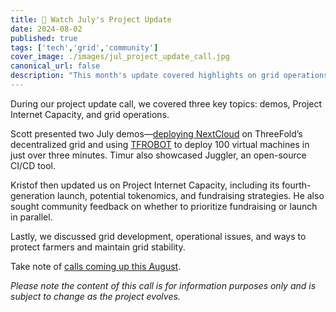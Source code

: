 ```yaml
---
title: 🍿 Watch July's Project Update
date: 2024-08-02
published: true
tags: ['tech','grid','community']
cover_image: ./images/jul_project_update_call.jpg
canonical_url: false
description: "This month's update covered highlights on grid operations, potential tokenomics, Internet Capacity updates, demos, and more."
---
```


During our project update call, we covered three key topics: demos, Project Internet Capacity, and grid operations.

Scott presented two July demos—[deploying NextCloud](https://www.youtube.com/watch?v=ZhoY0yLIm3w) on ThreeFold’s decentralized grid and using [TFROBOT](https://www.youtube.com/watch?v=aDGnEQh5SsU) to deploy 100 virtual machines in just over three minutes. Timur also showcased Juggler, an open-source CI/CD tool.

Kristof then updated us on Project Internet Capacity, including its fourth-generation launch, potential tokenomics, and fundraising strategies. He also sought community feedback on whether to prioritize fundraising or launch in parallel.

Lastly, we discussed grid development, operational issues, and ways to protect farmers and maintain grid stability.

Take note of [calls coming up this August](https://forum.threefold.io/t/community-call-schedule-for-august-2024/4394).

*Please note the content of this call is for information purposes only and is subject to change as the project evolves.*



